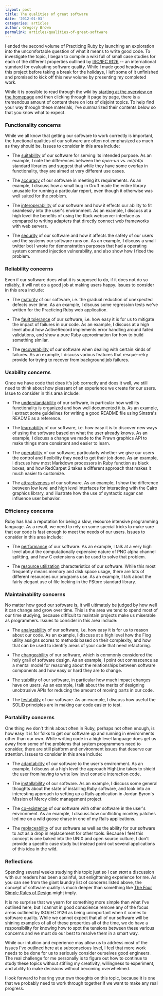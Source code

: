 ```yaml
---
layout: post
title: The qualities of great software
date: '2012-01-03'
categories: articles
author: Gregory Brown
permalink: articles/qualities-of-great-software
---
```


I ended the second volume of Practicing Ruby by launching an exploration into the uncomfortable question of what it means to write good code. To investigate the topic, I began to compile a wiki full of small case studies for each of the different properties outlined by [ISO/IEC 9126](http://en.wikipedia.org/wiki/ISO/IEC_9126) -- an international standard for evaluating software quality. While I made good headway on this project before taking a break for the holidays, I left some of it unfinished and promised to kick off this new volume by presenting my completed work.

While it is possible to read through the wiki by [starting at the overview on the homepage](https://github.com/elm-city-craftworks/code_quality/wiki) and then clicking through it page by page, there is a tremendous amount of content there on lots of disjoint topics. To help find your way through these materials, I've summarized their contents below so that you know what to expect.

### Functionality concerns

While we all know that getting our software to work correctly is important, the functional qualities of our software are often not emphasized as much as they should be. Issues to consider in this area include:

* The [suitability](https://github.com/elm-city-craftworks/code_quality/wiki/Suitability) of our software for serving its intended purpose. As an example, I note the differences between the _open-uri_ vs. _net/http_ standard libraries and suggest that while they have some overlap in functionality, they are aimed at very different use cases.

* The [accuracy](https://github.com/elm-city-craftworks/code_quality/wiki/Accuracy) of our software in meeting its requirements. As an example, I discuss how a small bug in Gruff made the entire library unusable for running a particular report, even though it otherwise was well suited for the problem.

* The [interoperability](https://github.com/elm-city-craftworks/code_quality/wiki/Interoperability) of our software and how it effects our ability to fit seamlessly into the user's environment. As an example, I discuss at a high level the benefits of using the Rack webserver interface as compared to writing adapters that directly connect web frameworks with web servers.

* The [security](https://github.com/elm-city-craftworks/code_quality/wiki/Security) of our software and how it affects the safety of our users and the systems our software runs on. As an example, I discuss a small twitter bot I wrote for demonstration purposes that had a operating system command injection vulnerability, and also show how I fixed the problem.

### Reliability concerns

Even if our software does what it is supposed to do, if it does not do so reliably, it will not do a good job at making users happy. Issues to consider in this area include:

* The [maturity](https://github.com/elm-city-craftworks/code_quality/wiki/Maturity) of our software, i.e. the gradual reduction of unexpected defects over time. As an example, I discuss some regression tests we've written for the Practicing Ruby web application.

* The [fault tolerance](https://github.com/elm-city-craftworks/code_quality/wiki/Fault-Tolerance) of our software, i.e. how easy it is for us to mitigate the impact of failures in our code. As an example, I discuss at a high level about how ActiveRecord implements error handling around failed validations, and show a pure Ruby approximation for how to build something similar.

* The [recoverability](https://github.com/elm-city-craftworks/code_quality/wiki/Recoverability) of our software when dealing with certain kinds of failures. As an example, I discuss various features that resque-retry provide for trying to recover from background job failures.

### Usability concerns

Once we have code that does it's job correctly and does it well, we still need to think about how pleasant of an experience we create for our users. Issue to consider in this area include: 

* The [understandability](https://github.com/elm-city-craftworks/code_quality/wiki/Understandability) of our software, in particular how well its functionality is organized and how well documented it is. As an example, I extract some guidelines for writing a good README file using Sinatra's README as a reference.

* The [learnability](https://github.com/elm-city-craftworks/code_quality/wiki/Learnability) of our software, i.e. how easy it is to discover new ways of using the software based on what the user already knows. As an example, I discuss a change we made to the Prawn graphics API to make things more consistent and easier to learn.

* The [operability](https://github.com/elm-city-craftworks/code_quality/wiki/Operability) of our software, particularly whether we give our users the control and flexibility they need to get their job done. As an example, I discuss how most Markdown processors in Ruby function as black boxes, and how RedCarpet 2 takes a different approach that makes it much easier to customize.

* The [attractiveness](https://github.com/elm-city-craftworks/code_quality/wiki/Attractiveness) of our software. As an example, I show the difference between low level and high level interfaces for interacting with the Cairo graphics library, and illustrate how the use of syntactic sugar can influence user behavior.

### Efficiency concerns

Ruby has had a reputation for being a slow, resource intensive programming language. As a result, we need to rely on some special tricks to make sure that our code is fast enough to meet the needs of our users. Issues to consider in this area include:

* The [performance](https://github.com/elm-city-craftworks/code_quality/wiki/Performance) of our software. As an example, I talk at a very high level about the computationally expensive nature of PNG alpha channel splitting, and how C extensions can be used to solve that problem.

* The [resource utilization](https://github.com/elm-city-craftworks/code_quality/wiki/Resource-Utilization) characteristics of our software. While this most frequently means memory and disk space usage, there are lots of different resources our programs use. As an example, I talk about the fairly elegant use of file locking in the PStore standard library.

### Maintainability concerns

No matter how good our software is, it will ultimately be judged by how well it can change and grow over time. This is the area we tend to spend most of our time studying, because difficult to maintain projects make us miserable as programmers. Issues to consider in this area include:

* The [analyzability](https://github.com/elm-city-craftworks/code_quality/wiki/Analyzability) of our software, i.e. how easy it is for us to reason about our code. As an example, I discuss at a high level how the Flog utility assigns scores to methods based on their complexity, and how that can be used to identify areas of your code that need refactoring.

* The [changeability](https://github.com/elm-city-craftworks/code_quality/wiki/Changeability) of our software, which is commonly considered the holy grail of software design. As an example, I point out connascence as a mental model for reasoning about the relationships between software components and how easy or hard they are to change.

* The [stability](https://github.com/elm-city-craftworks/code_quality/wiki/Stability) of our software, in particular how much impact changes have on users. As an example, I talk about the merits of designing unobtrusive APIs for reducing the amount of moving parts in our code.

* The [testability](https://github.com/elm-city-craftworks/code_quality/wiki/Testability) of our software. As an example, I discuss how useful the SOLID principles are in making our code easier to test.

### Portability concerns

One thing we don't think about often in Ruby, perhaps not often enough, is how easy it is for folks to get our software up and running in environments other than our own. While writing code in a high level language does get us away from some of the problems that system programmers need to consider, there are still platform and environment issues that deserve our attention. Issues to consider in this area include:

* The [adaptability](https://github.com/elm-city-craftworks/code_quality/wiki/Adaptability) of our software to the user's environment. As an example, I discuss at a high level the approach HighLine takes to shield the user from having to write low level console interaction code.

* The [installability](https://github.com/elm-city-craftworks/code_quality/wiki/Installability) of our software. As an example, I discuss some general thoughts about the state of installing Ruby software, and look into an interesting approach to setting up a Rails application in Jordan Byron's Mission of Mercy clinic management project.

* The [co-existence](https://github.com/elm-city-craftworks/code_quality/wiki/Co-existence) of our software with other software in the user's environment. As an example, I discuss how conflicting monkey patches led me on a wild goose chase in one of my Rails applications.

* The [replaceability](https://github.com/elm-city-craftworks/code_quality/wiki/Replaceability) of our software as well as the ability for our software to act as a drop in replacement for other tools. Because I feel this concept is one baked into the UNIX and open source culture, I don't provide a specific case study but instead point out several applications of this idea in the wild.

### Reflections

Spending several weeks studying this topic just so I can *start* a discussion with our readers has been a painful, but enlightening experience for me. As you can see from the giant laundry list of concerns listed above, the concept of software quality is much deeper than something like [The Four Simple Rules of Design](http://www.c2.com/cgi/wiki?XpSimplicityRules) might imply. 

It is no surprise that we yearn for something more simple than what I've outlined here, but I cannot in good conscience remove any of the focus areas outlined by ISO/IEC 9126 as being unimportant when it comes to software quality. While we cannot expect that all of our software will be shining examples of all of these properties all of the time, we do have a responsibility for knowing how to spot the tensions between these various concerns and we must do our best to resolve them in a smart way.

While our intuition and experience may allow us to address most of the issues I've outlined here at a subconscious level, I feel that more work needs to be done for us to seriously consider ourselves good engineers. The real challenge for me personally is to figure out how to continue to study these topics without stifling my creativity, willingness to experiment, and ability to make decisions without becoming overwhelmed.

I look forward to hearing your own thoughts on this topic, because it is one that we probably need to work through together if we want to make any real progress.